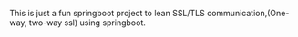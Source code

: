 This is just a fun springboot project to lean SSL/TLS communication,(One-way, two-way ssl) using springboot.
